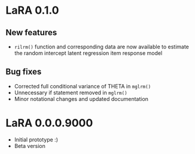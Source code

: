 # LaRA 0.1.0

## New features

* `rilrm()` function and corresponding data are now available to estimate the random intercept latent regression item response model

## Bug fixes

* Corrected full conditional variance of THETA in `mglrm()`
* Unnecessary if statement removed in `mglrm()`
* Minor notational changes and updated documentation

# LaRA 0.0.0.9000

* Initial prototype :)
* Beta version
